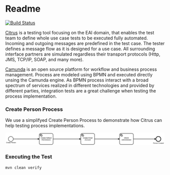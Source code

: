 # Readme

[![Build Status](https://travis-ci.org/ungerts/wildfly-camunda-citrus.svg?branch=master)](https://travis-ci.org/ungerts/wildfly-camunda-citrus)

[Citrus](https://www.citrusframework.org/) is a testing tool focusing on the EAI domain, that enables the test team to define whole use case tests to be executed fully automated. 
Incoming and outgoing messages are predefined in the test case. The tester defines a message flow as it is designed for 
a use case. All surrounding interface partners are simulated regardless their transport protocols (Http, JMS, TCP/IP, 
SOAP, and many more). 

[Camunda](https://camunda.org/) is an open source platform for workflow and business process management. Process are modeled using BPMN and executed
directly unsing the Camunda engine. As BPMN process interact with a broad spectrum of services realized in different technologies
and provided by different parties, integration tests are a great challenge when testing the process implementation.

### Create Person Process ###

We use a simplifyed Create Person Process to demonstrate how Citrus can help testing process implementations.

![Create Person Process](./doc/CreatePersonProcess.svg)

### Executing the Test ###

```
mvn clean verify
```